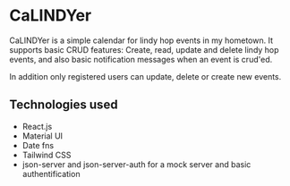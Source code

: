 # CaLINDYer

CaLINDYer is a simple calendar for lindy hop events in my hometown. It supports basic CRUD features: Create, read, update and delete lindy hop events, and also basic notification messages when an event is crud'ed.

In addition only registered users can update, delete or create new events.

## Technologies used

- React.js
- Material UI
- Date fns
- Tailwind CSS
- json-server and json-server-auth for a mock server and basic authentification
